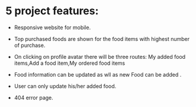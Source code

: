 # 5 project features:
* Responsive website for mobile.
* Top purchased foods are shown for the food items with highest number of purchase. 
* On clicking on profile avatar there will be three routes: My added food items,Add a food item,My ordered food items

* Food information can be updated as wll as new Food can be added .
* User can only update his/her added food.   
* 404 error page.


<!-- hghghghg rthbtrh-th  er  erg erg  r ergg erg  esdg eg     ->